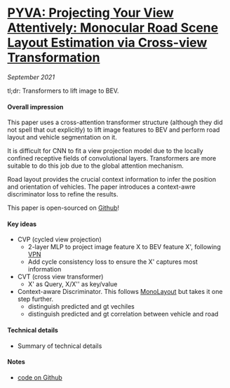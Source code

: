# [PYVA: Projecting Your View Attentively: Monocular Road Scene Layout Estimation via Cross-view Transformation](https://openaccess.thecvf.com/content/CVPR2021/papers/Yang_Projecting_Your_View_Attentively_Monocular_Road_Scene_Layout_Estimation_via_CVPR_2021_paper.pdf)

_September 2021_

tl;dr: Transformers to lift image to BEV.

#### Overall impression
This paper uses a cross-attention transformer structure (although they did not spell that out explicitly) to lift image features to BEV and perform road layout and vehicle segmentation on it.

It is difficult for CNN to fit a view projection model due to the locally confined receptive fields of convolutional layers. Transformers are more suitable to do this job due to the global attention mechanism.

Road layout provides the crucial context information to infer the position and orientation of vehicles. The paper introduces a context-awre discriminator loss to refine the results. 

This paper is open-sourced on [Github](https://github.com/JonDoe-297/cross-view)!

#### Key ideas
- CVP (cycled view projection)
	- 2-layer MLP to project image feature X to BEV feature X', following [VPN](vpn.md)
	- Add cycle consistency loss to ensure the X' captures most information
- CVT (cross view transformer)
	- X' as Query, X/X'' as key/value
- Context-aware Discriminator. This follows [MonoLayout](monolayout.md) but takes it one step further. 
	- distinguish predicted and gt vechiles
	- distinguish predicted and gt correlation between vehicle and road

#### Technical details
- Summary of technical details

#### Notes
- [code on Github](https://github.com/JonDoe-297/cross-view)

